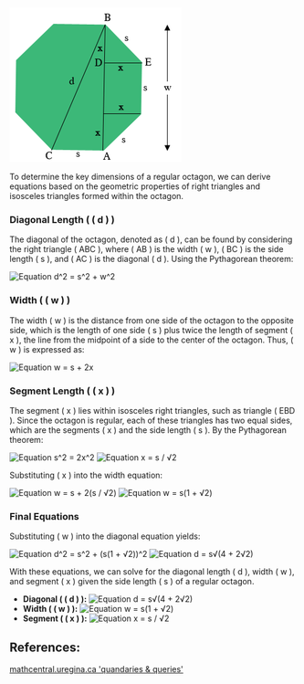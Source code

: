 ![Regular Octagon Diagram](./octagon_dia.png)

To determine the key dimensions of a regular octagon, we can derive equations based on the geometric properties of right triangles and isosceles triangles formed within the octagon.

### Diagonal Length ( \( d \) )

The diagonal of the octagon, denoted as \( d \), can be found by considering the right triangle \( ABC \), where \( AB \) is the width \( w \), \( BC \) is the side length \( s \), and \( AC \) is the diagonal \( d \). Using the Pythagorean theorem:

![Equation d^2 = s^2 + w^2](https://latex.codecogs.com/svg.latex?\Large&space;d^2=s^2+w^2)

### Width ( \( w \) )

The width \( w \) is the distance from one side of the octagon to the opposite side, which is the length of one side \( s \) plus twice the length of segment \( x \), the line from the midpoint of a side to the center of the octagon. Thus, \( w \) is expressed as:

![Equation w = s + 2x](https://latex.codecogs.com/svg.latex?\Large&space;w=s+2x)

### Segment Length ( \( x \) )

The segment \( x \) lies within isosceles right triangles, such as triangle \( EBD \). Since the octagon is regular, each of these triangles has two equal sides, which are the segments \( x \) and the side length \( s \). By the Pythagorean theorem:

![Equation s^2 = 2x^2](https://latex.codecogs.com/svg.latex?\Large&space;s^2=2x^2)
![Equation x = s / √2](https://latex.codecogs.com/svg.latex?\Large&space;x=\frac{s}{\sqrt{2}})

Substituting \( x \) into the width equation:

![Equation w = s + 2(s / √2)](https://latex.codecogs.com/svg.latex?\Large&space;w=s+2(\frac{s}{\sqrt{2}}))
![Equation w = s(1 + √2)](https://latex.codecogs.com/svg.latex?\Large&space;w=s(1+\sqrt{2}))

### Final Equations

Substituting \( w \) into the diagonal equation yields:

![Equation d^2 = s^2 + (s(1 + √2))^2](https://latex.codecogs.com/svg.latex?\Large&space;d^2=s^2+(s(1+\sqrt{2}))^2)
![Equation d = s√(4 + 2√2)](https://latex.codecogs.com/svg.latex?\Large&space;d=s\sqrt{4+2\sqrt{2}})

With these equations, we can solve for the diagonal length \( d \), width \( w \), and segment \( x \) given the side length \( s \) of a regular octagon.

- **Diagonal ( \( d \) ):** ![Equation d = s√(4 + 2√2)](https://latex.codecogs.com/svg.latex?\Large&space;d=s\sqrt{4+2\sqrt{2}})
- **Width ( \( w \) ):** ![Equation w = s(1 + √2)](https://latex.codecogs.com/svg.latex?\Large&space;w=s(1+\sqrt{2}))
- **Segment ( \( x \) ):** ![Equation x = s / √2](https://latex.codecogs.com/svg.latex?\Large&space;x=\frac{s}{\sqrt{2}})

## References:
[mathcentral.uregina.ca 'quandaries & queries'](http://mathcentral.uregina.ca/QQ/database/QQ.09.20/h/sue2.html)
